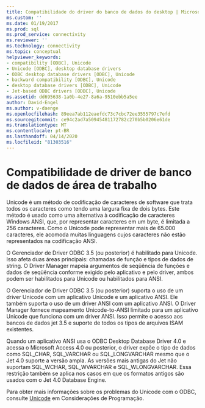 ```yaml
---
title: Compatibilidade do driver do banco de dados do desktop | Microsoft Docs
ms.custom: ''
ms.date: 01/19/2017
ms.prod: sql
ms.prod_service: connectivity
ms.reviewer: ''
ms.technology: connectivity
ms.topic: conceptual
helpviewer_keywords:
- compatibility [ODBC], Unicode
- Unicode [ODBC], desktop database drivers
- ODBC desktop database drivers [ODBC], Unicode
- backward compatibility [ODBC], Unicode
- desktop database drivers [ODBC], Unicode
- Jet-based ODBC drivers [ODBC], Unicode
ms.assetid: dd695638-1a0b-4e27-8a6a-9510ebb5a5ee
author: David-Engel
ms.author: v-daenge
ms.openlocfilehash: 89eea7ab112eaefdc73c7cbc72ee3555797c7efd
ms.sourcegitcommit: ce94c2ad7a50945481172782c270b5b0206e61de
ms.translationtype: MT
ms.contentlocale: pt-BR
ms.lasthandoff: 04/14/2020
ms.locfileid: "81303516"
---
```

# <a name="desktop-database-driver-compatibility"></a>Compatibilidade de driver de banco de dados de área de trabalho
Unicode é um método de codificação de caracteres de software que trata todos os caracteres como tendo uma largura fixa de dois bytes. Este método é usado como uma alternativa à codificação de caracteres Windows ANSI, que, por representar caracteres em um byte, é limitada a 256 caracteres. Como o Unicode pode representar mais de 65.000 caracteres, ele acomoda muitas linguagens cujos caracteres não estão representados na codificação ANSI.  
  
 O Gerenciador de Driver ODBC 3.5 (ou posterior) é habilitado para Unicode. Isso afeta duas áreas principais: chamadas de função e tipos de dados de string. O Driver Manager mapeia argumentos de seqüência de funções e dados de seqüência conforme exigido pelo aplicativo e pelo driver, ambos podem ser habilitados para Unicode ou habilitados para ANSI.  
  
 O Gerenciador de Driver ODBC 3.5 (ou posterior) suporta o uso de um driver Unicode com um aplicativo Unicode e um aplicativo ANSI. Ele também suporta o uso de um driver ANSI com um aplicativo ANSI. O Driver Manager fornece mapeamento Unicode-to-ANSI limitado para um aplicativo Unicode que funciona com um driver ANSI. Isso permite o acesso aos bancos de dados jet 3.5 e suporte de todos os tipos de arquivos ISAM existentes.  
  
 Quando um aplicativo ANSI usa o ODBC Desktop Database Driver 4.0 e acessa o Microsoft Access 4.0 ou posterior, o driver expõe o tipo de dados como SQL_CHAR, SQL_VARCHAR ou SQL_LONGVARCHAR mesmo que o Jet 4.0 suporte a versão ampla. As versões mais antigas do Jet não suportam SQL_WCHAR, SQL_WVARCHAR e SQL_WLONGVARCHAR. Essa restrição também se aplica nos casos em que os formatos antigos são usados com o Jet 4.0 Database Engine.  
  
 Para obter mais informações sobre os problemas do Unicode com o ODBC, consulte [Unicode](../../odbc/reference/develop-app/unicode.md) em Considerações de Programação.
